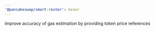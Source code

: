 ```yaml
---
'@pancakeswap/smart-router': minor
---
```


Improve accuracy of gas estimation by providing token price references
